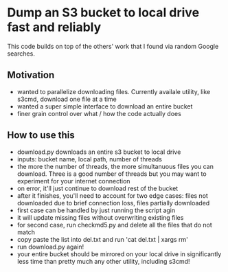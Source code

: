 # Dump an S3 bucket to local drive fast and reliably

This code builds on top of the others' work that I found via random Google searches.

## Motivation
* wanted to parallelize downloading files. Currently availale utility, like s3cmd, download one file at a time
* wanted a super simple interface to download an entire bucket
* finer grain control over what / how the code actually does

## How to use this
* download.py downloads an entire s3 bucket to local drive
* inputs: bucket name, local path, number of threads
* the more the number of threads, the more simultanuous files you can download. Three is a good number of threads but you may want to experiment for your internet connection
* on error, it'll just continue to download rest of the bucket
* after it finishes, you'll need to account for two edge cases: files not downloaded due to brief connection loss, files partially downloaded
* first case can be handled by just running the script agin
 * it will update missing files without overwriting existing files
* for second case, run checkmd5.py and delete all the files that do not match 
 * copy paste the list into del.txt and run 'cat del.txt | xargs rm'
* run download.py again!
* your entire bucket should be mirrored on your local drive in significantly less time than pretty much any other utility, including s3cmd!
